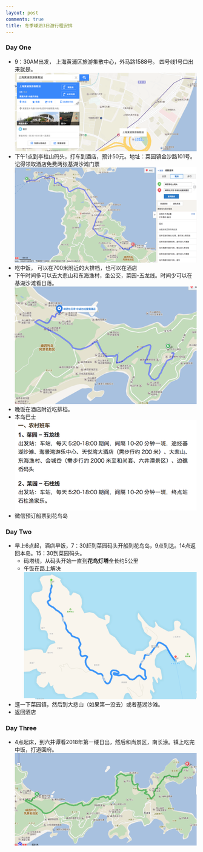 ```yaml
---
layout: post
comments: true
title: 冬季嵊泗3日游行程安排
---
```


### Day One
- 9：30AM出发， 上海黄浦区旅游集散中心，外马路1588号。 四号线1号口出来就是。
![alt](../images/tourist_center.png)
- 下午1点到李柱山码头，打车到酒店，预计50元。地址：菜园镇金沙路101号。记得领取酒店免费两张基湖沙滩门票
![alt](../images/hotel.png)
- 吃中饭， 可以在700米附近的大排档，也可以在酒店
- 下午时间多可以去大悲山和东海渔村，坐公交，菜园-五龙线。时间少可以在基湖沙滩看日落。
![alt](../images/dabeishan.png)
- 晚饭在酒店附近吃排档。
- 本岛巴士
![alt](../images/bus.png)
- 微信预订船票到花鸟岛

### Day Two
- 早上6点起，酒店早饭，7：30赶到菜园码头开船到花鸟岛，9点到达。14点返回本岛。15：30到菜园码头。
  - 码塔线，从码头开始一直到**花鸟灯塔**全长约5公里
  - 午饭在路上解决 
![alt](../images/huaniao.png)
- 逛一下菜园镇，然后到大悲山（如果第一没去）或者基湖沙滩。
- 返回酒店

### Day Three
- 4点起床，到六井谭看2018年第一缕日出，然后和尚景区，南长涂。镇上吃完中饭，打道回府。
![alt](../images/liujingtan.png)